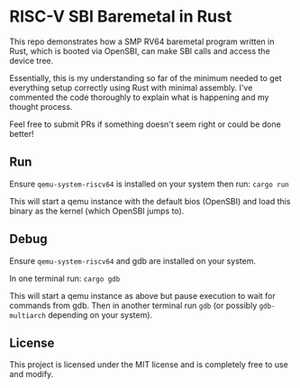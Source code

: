 # RISC-V SBI Baremetal in Rust
This repo demonstrates how a SMP RV64 baremetal program written in Rust, which is booted via OpenSBI, can make SBI calls and access the device tree.

Essentially, this is my understanding so far of the minimum needed to get everything setup correctly using Rust with minimal assembly. I've commented the code thoroughly to explain what is happening and my thought process.

Feel free to submit PRs if something doesn't seem right or could be done better!

## Run
Ensure `qemu-system-riscv64` is installed on your system then run: `cargo run`  

This will start a qemu instance with the default bios (OpenSBI) and load this binary as the kernel (which OpenSBI jumps to).

## Debug
Ensure `qemu-system-riscv64` and gdb are installed on your system.

In one terminal run:
`cargo gdb`  

This will start a qemu instance as above but pause execution to wait for commands from gdb. Then in another terminal run `gdb` (or possibly `gdb-multiarch` depending on your system).

## License
This project is licensed under the MIT license and is completely free to use and modify.